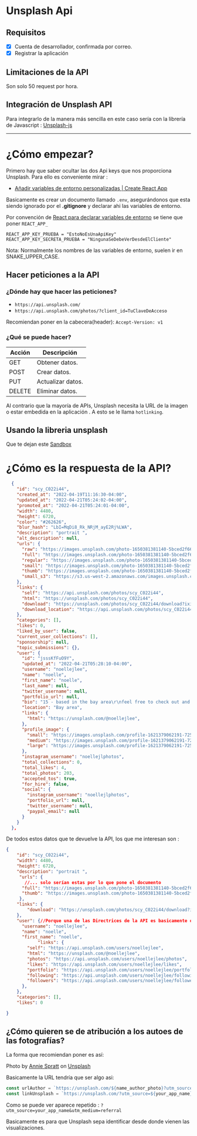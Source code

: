 # Unsplash Api
## Requisitos
- [x] Cuenta de desarrollador, confirmada por correo.
- [X] Registrar la aplicación

## Limitaciones de la API

Son solo 50 request por hora.

## Integración de Unsplash API
Para integrarlo de la manera más sencilla en este caso sería con la librería de Javascript : [Unsplash-js](https://github.com/unsplash/unsplash-js)

---

# ¿Cómo empezar?

Primero hay que saber ocultar las dos Api keys que nos proporciona Unsplash.
Para ello es conveniente mirar :
- [Añadir variables de entorno personalizadas | Create React App](https://create-react-app.dev/docs/adding-custom-environment-variables/)

Basicamente es crear un documento llamado ``.env``, asegurándonos que esta siendo ignorado por el **.gitignore** y declarar ahi las variables de entorno.

Por convención de [React para declarar variables de entorno](https://create-react-app.dev/docs/adding-custom-environment-variables/) se tiene que poner ``REACT_APP_``
```
REACT_APP_KEY_PRUEBA = "EstoNoEsUnaApiKey"
REACT_APP_KEY_SECRETA_PRUEBA = "NingunaSeDebeVerDesdeElCliente"
```

Nota: Normalmente los nombres de las variables de entorno, suelen ir en SNAKE_UPPER_CASE.


## Hacer peticiones a la API
### ¿Dónde hay que hacer las peticiones?
- ``https://api.unsplash.com/``
- ``https://api.unsplash.com/photos/?client_id=TuClaveDeAcceso``

Recomiendan poner en la cabecera(header):  ``Accept-Version: v1``

### ¿Qué se puede hacer?
| Acción | Descripción       |
| ------ | ----------------- |
| GET    | Obtener datos.    |
| POST   | Crear datos.      |
| PUT    | Actualizar datos. |
| DELETE | Eliminar datos.   |



Al contrario que la mayoría de APIs, Unsplash necesita la URL de la imagen o estar embedida en la aplicación . A esto se le llama ``hotlinking``.

## Usando la libreria unsplash
Que te dejan este [Sandbox](https://stackblitz.com/edit/unsplash-js-javascript?file=src%2Findex.js)


# ¿Cómo es la respuesta de la API?
```JSON
  {
    "id": "scy_C022i44",
    "created_at": "2022-04-19T11:16:30-04:00",
    "updated_at": "2022-04-21T05:24:02-04:00",
    "promoted_at": "2022-04-21T05:24:01-04:00",
    "width": 4480,
    "height": 6720,
    "color": "#262626",
    "blur_hash": "LbI=MqDi8_Rk_NRjM_ayE2Rj%LWA",
    "description": "portrait ",
    "alt_description": null,
    "urls": {
      "raw": "https://images.unsplash.com/photo-1650381381140-5bced2f6688f?ixid=MnwzMjA1MTd8MHwxfGFsbHw1fHx8fHx8Mnx8MTY1MDUzNDc4NA\u0026ixlib=rb-1.2.1",
      "full": "https://images.unsplash.com/photo-1650381381140-5bced2f6688f?crop=entropy\u0026cs=srgb\u0026fm=jpg\u0026ixid=MnwzMjA1MTd8MHwxfGFsbHw1fHx8fHx8Mnx8MTY1MDUzNDc4NA\u0026ixlib=rb-1.2.1\u0026q=85",
      "regular": "https://images.unsplash.com/photo-1650381381140-5bced2f6688f?crop=entropy\u0026cs=tinysrgb\u0026fit=max\u0026fm=jpg\u0026ixid=MnwzMjA1MTd8MHwxfGFsbHw1fHx8fHx8Mnx8MTY1MDUzNDc4NA\u0026ixlib=rb-1.2.1\u0026q=80\u0026w=1080",
      "small": "https://images.unsplash.com/photo-1650381381140-5bced2f6688f?crop=entropy\u0026cs=tinysrgb\u0026fit=max\u0026fm=jpg\u0026ixid=MnwzMjA1MTd8MHwxfGFsbHw1fHx8fHx8Mnx8MTY1MDUzNDc4NA\u0026ixlib=rb-1.2.1\u0026q=80\u0026w=400",
      "thumb": "https://images.unsplash.com/photo-1650381381140-5bced2f6688f?crop=entropy\u0026cs=tinysrgb\u0026fit=max\u0026fm=jpg\u0026ixid=MnwzMjA1MTd8MHwxfGFsbHw1fHx8fHx8Mnx8MTY1MDUzNDc4NA\u0026ixlib=rb-1.2.1\u0026q=80\u0026w=200",
      "small_s3": "https://s3.us-west-2.amazonaws.com/images.unsplash.com/small/photo-1650381381140-5bced2f6688f"
    },
    "links": {
      "self": "https://api.unsplash.com/photos/scy_C022i44",
      "html": "https://unsplash.com/photos/scy_C022i44",
      "download": "https://unsplash.com/photos/scy_C022i44/download?ixid=MnwzMjA1MTd8MHwxfGFsbHw1fHx8fHx8Mnx8MTY1MDUzNDc4NA",
      "download_location": "https://api.unsplash.com/photos/scy_C022i44/download?ixid=MnwzMjA1MTd8MHwxfGFsbHw1fHx8fHx8Mnx8MTY1MDUzNDc4NA"
    },
    "categories": [],
    "likes": 0,
    "liked_by_user": false,
    "current_user_collections": [],
    "sponsorship": null,
    "topic_submissions": {},
    "user": {
      "id": "jsssKfFuO9Y",
      "updated_at": "2022-04-21T05:28:10-04:00",
      "username": "noellejlee",
      "name": "noelle",
      "first_name": "noelle",
      "last_name": null,
      "twitter_username": null,
      "portfolio_url": null,
      "bio": "15 - based in the bay area\r\nfeel free to check out and download my pics :) insta: noellejlphotos",
      "location": "Bay area",
      "links": {
        "html": "https://unsplash.com/@noellejlee",
      },
      "profile_image": {
        "small": "https://images.unsplash.com/profile-1621379062191-725bf101e50eimage?ixlib=rb-1.2.1\u0026q=80\u0026fm=jpg\u0026crop=faces\u0026cs=tinysrgb\u0026fit=crop\u0026h=32\u0026w=32",
        "medium": "https://images.unsplash.com/profile-1621379062191-725bf101e50eimage?ixlib=rb-1.2.1\u0026q=80\u0026fm=jpg\u0026crop=faces\u0026cs=tinysrgb\u0026fit=crop\u0026h=64\u0026w=64",
        "large": "https://images.unsplash.com/profile-1621379062191-725bf101e50eimage?ixlib=rb-1.2.1\u0026q=80\u0026fm=jpg\u0026crop=faces\u0026cs=tinysrgb\u0026fit=crop\u0026h=128\u0026w=128"
      },
      "instagram_username": "noellejlphotos",
      "total_collections": 0,
      "total_likes": 4,
      "total_photos": 203,
      "accepted_tos": true,
      "for_hire": false,
      "social": {
        "instagram_username": "noellejlphotos",
        "portfolio_url": null,
        "twitter_username": null,
        "paypal_email": null
      }
    }
  },
```
De todos estos datos que te devuelve la API, los que me interesan son :

```JSON
{
    "id": "scy_C022i44",
    "width": 4480,
    "height": 6720,
    "description": "portrait ",
     "urls": {
       //... solo serían estas por lo que pone el documento
      "full": "https://images.unsplash.com/photo-1650381381140-5bced2f6688f?crop=entropy\u0026cs=srgb\u0026fm=jpg\u0026ixid=MnwzMjA1MTd8MHwxfGFsbHw1fHx8fHx8Mnx8MTY1MDUzNDc4NA\u0026ixlib=rb-1.2.1\u0026q=85",
      "thumb": "https://images.unsplash.com/photo-1650381381140-5bced2f6688f?crop=entropy\u0026cs=tinysrgb\u0026fit=max\u0026fm=jpg\u0026ixid=MnwzMjA1MTd8MHwxfGFsbHw1fHx8fHx8Mnx8MTY1MDUzNDc4NA\u0026ixlib=rb-1.2.1\u0026q=80\u0026w=200"
     },
    "links": {
        "download": "https://unsplash.com/photos/scy_C022i44/download?ixid=MnwzMjA1MTd8MHwxfGFsbHw1fHx8fHx8Mnx8MTY1MDUzNDc4NA",
    },
    "user": {//Porque una de las Directrices de la API es basicamente dar atribución
      "username": "noellejlee",
      "name": "noelle",
      "first_name": "noelle",
            "links": {
        "self": "https://api.unsplash.com/users/noellejlee",
        "html": "https://unsplash.com/@noellejlee",
        "photos": "https://api.unsplash.com/users/noellejlee/photos",
        "likes": "https://api.unsplash.com/users/noellejlee/likes",
        "portfolio": "https://api.unsplash.com/users/noellejlee/portfolio",
        "following": "https://api.unsplash.com/users/noellejlee/following",
        "followers": "https://api.unsplash.com/users/noellejlee/followers"
      },
    },
    "categories": [],
    "likes": 0

}
```
## ¿Cómo quieren se de atribución a los autoes de las fotografías?
La forma que recomiendan poner es así:

Photo by [Annie Spratt](https://unsplash.com/@anniespratt?utm_source=your_app_name&utm_medium=referral) on [Unsplash](https://unsplash.com/?utm_source=your_app_name&utm_medium=referral)


Basicamente la URL tendría que ser algo asi:
``` javascript
const urlAuthor = `https://unsplash.com/${name_author_photo}?utm_source=${your_app_name}&utm_medium=referral`
const linkUnsplash = `https://unsplash.com/?utm_source=${your_app_name}&utm_medium=referral`
```

Como se puede ver aparece repetido : ``?utm_source=your_app_name&utm_medium=referral``


Basicamente es para que Unsplash sepa identificar desde donde vienen las visualizaciones.

